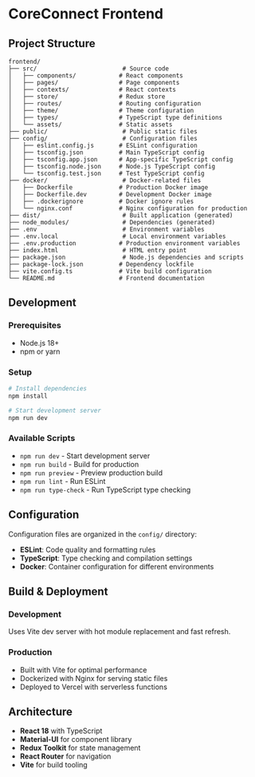 # CoreConnect Frontend

## Project Structure

```
frontend/
├── src/                        # Source code
│   ├── components/            # React components
│   ├── pages/                 # Page components
│   ├── contexts/              # React contexts
│   ├── store/                 # Redux store
│   ├── routes/                # Routing configuration
│   ├── theme/                 # Theme configuration
│   ├── types/                 # TypeScript type definitions
│   └── assets/                # Static assets
├── public/                     # Public static files
├── config/                     # Configuration files
│   ├── eslint.config.js       # ESLint configuration
│   ├── tsconfig.json          # Main TypeScript config
│   ├── tsconfig.app.json      # App-specific TypeScript config
│   ├── tsconfig.node.json     # Node.js TypeScript config
│   └── tsconfig.test.json     # Test TypeScript config
├── docker/                     # Docker-related files
│   ├── Dockerfile             # Production Docker image
│   ├── Dockerfile.dev         # Development Docker image
│   ├── .dockerignore          # Docker ignore rules
│   └── nginx.conf             # Nginx configuration for production
├── dist/                       # Built application (generated)
├── node_modules/               # Dependencies (generated)
├── .env                        # Environment variables
├── .env.local                  # Local environment variables
├── .env.production            # Production environment variables
├── index.html                  # HTML entry point
├── package.json                # Node.js dependencies and scripts
├── package-lock.json          # Dependency lockfile
├── vite.config.ts             # Vite build configuration
└── README.md                  # Frontend documentation
```

## Development

### Prerequisites
- Node.js 18+ 
- npm or yarn

### Setup
```bash
# Install dependencies
npm install

# Start development server
npm run dev
```

### Available Scripts
- `npm run dev` - Start development server
- `npm run build` - Build for production
- `npm run preview` - Preview production build
- `npm run lint` - Run ESLint
- `npm run type-check` - Run TypeScript type checking

## Configuration

Configuration files are organized in the `config/` directory:
- **ESLint**: Code quality and formatting rules
- **TypeScript**: Type checking and compilation settings
- **Docker**: Container configuration for different environments

## Build & Deployment

### Development
Uses Vite dev server with hot module replacement and fast refresh.

### Production
- Built with Vite for optimal performance
- Dockerized with Nginx for serving static files
- Deployed to Vercel with serverless functions

## Architecture

- **React 18** with TypeScript
- **Material-UI** for component library
- **Redux Toolkit** for state management
- **React Router** for navigation
- **Vite** for build tooling
